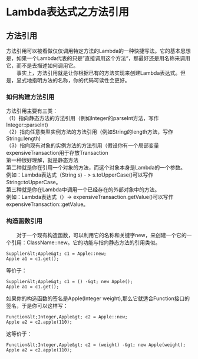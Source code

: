 # Lambda表达式之方法引用

## 方法引用

方法引用可以被看做仅仅调用特定方法的Lambda的一种快捷写法。它的基本思想是，如果一个Lambda代表的只是”直接调用这个方法“，那最好还是用名称来调用它，而不是去描述如何调用它。<br/>
  事实上，方法引用就是让你根据已有的方法实现来创建Lambda表达式。但是，显式地指明方法的名称，你的代码可读性会更好。

### 如何构建方法引用

方法引用主要有三类：<br/>
（1）指向静态方法的方法引用（例如Integer的parseInt方法，写作Integer::parseInt)<br/>
（2）指向任意类型实例方法的方法引用（例如String的length方法，写作String::length)<br/>
（3）指向现有对象的实例方法的方法引用（假设你有一个局部变量expensiveTransaction用于存放Transaction<br/>
第一种很好理解，就是静态方法<br/>
第二种就是你在引用一个对象的方法，而这个对象本身是Lambda的一个参数。<br/>
例如：Lambda表达式（String s) - &gt;  s.toUpperCase()可以写作String::toUpperCase。<br/>
第三种就是你在Lambda中调用一个已经存在的外部对象中的方法。<br/>
例如：Lambda表达式（）-&gt; expensiveTransaction.getValue()可以写作expensiveTransaction::getValue。

### 构造函数引用

  对于一个现有构造函数，可以利用它的名称和关键字new，来创建一个它的一个引用：ClassName::new。它的功能与指向静态方法的引用类似。

```
Supplier&lt;Apple&gt; c1 = Apple::new;
Apple a1 = c1.get();

```

等价于：

```
Supplier&lt;Apple&gt; c1 = () -&gt; new Apple();
Apple a1 = c1.get();

```

如果你的构造函数的签名是Apple(Integer weight),那么它就适合Function接口的签名，于是你可以这样写：

```
Function&lt;Integer,Apple&gt; c2 = Apple::new;
Apple a2 = c2.apple(110);

```

这等价于：

```
Function&lt;Integer,Apple&gt; c2 = (weight) -&gt; new Apple(weight);
Apple a2 = c2.apple(110);

```

